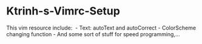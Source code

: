 # Ktrinh-s-Vimrc-Setup
This vim resource include:  - Text: autoText and autoCorrect - ColorScheme changing function  - And some sort of stuff for speed programming,…  
